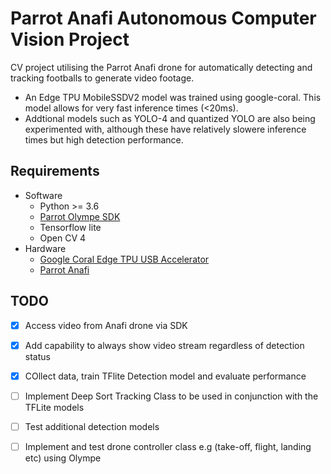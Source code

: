 # Parrot Anafi Autonomous Computer Vision Project
CV project utilising the Parrot Anafi drone for automatically detecting and tracking footballs to generate video footage.

- An Edge TPU MobileSSDV2 model was trained using google-coral. This model allows for very fast inference times (<20ms).
- Addtional models such as YOLO-4 and quantized YOLO are also being experimented with, although these have relatively slowere inference times but high detection performance.

## Requirements
- Software
  - Python >= 3.6
  - [Parrot Olympe SDK](https://developer.parrot.com/docs/olympe/overview.html)
  - Tensorflow lite
  - Open CV 4
- Hardware
  - [Google Coral Edge TPU USB Accelerator](https://coral.ai/products/accelerator/)
  - [Parrot Anafi](https://www.parrot.com/uk/drones/anafi)

## TODO
- [X] Access video from Anafi drone via SDK 
- [X] Add capability to always show video stream regardless of detection status
- [X] COllect data, train TFlite Detection model and evaluate performance
- [ ] Implement Deep Sort Tracking Class to be used in conjunction with the TFLite models
- [ ] Test additional detection models
- [ ] Implement and test drone controller class e.g (take-off, flight, landing etc) using Olympe
  
